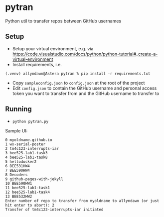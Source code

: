 # pytran
Python util to transfer repos between GitHub usernames

## Setup
- Setup your virtual environment, e.g. via https://code.visualstudio.com/docs/python/python-tutorial#_create-a-virtual-environment
- Install requirements, i.e.

```
(.venv) allyndawn@Astera pytran % pip install -r requirements.txt
```

- Copy `sampleconfig.json` to `config.json` at the root of the project
- Edit `config.json` to contain the GitHub username and personal access token you want to transfer from and the GitHub username to transfer to

## Running
- `python pytran.py`

Sample UI:

```
0 myoldname.github.io
1 wx-serial-poster
2 tm4c123-interrupts-iar
3 bee525-lab1-task3
4 bee525-lab1-task8
5 hellodocker2
6 BEE531HW4
7 BEE590HW4
8 Decoders
9 github-pages-with-jekyll
10 BEE590HW1
11 bee525-lab1-task1
12 bee525-lab1-task4
13 BEE532HW2
Enter number of repo to transfer from myoldname to allyndawn (or just hit enter to abort): 2
Transfer of tm4c123-interrupts-iar initiated
```

